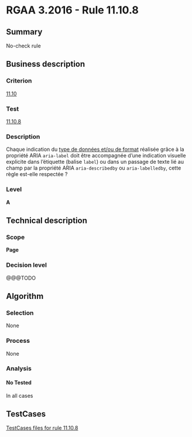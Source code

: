 # RGAA 3.2016 - Rule 11.10.8

## Summary
No-check rule


## Business description

### Criterion
[11.10](http://references.modernisation.gouv.fr/rgaa-accessibilite/2016/criteres.html#crit-11-10)

### Test
[11.10.8](http://references.modernisation.gouv.fr/rgaa-accessibilite/2016/criteres.html#test-11-10-8)

### Description
<div lang="fr">Chaque indication du <a href="http://references.modernisation.gouv.fr/rgaa-accessibilite/2016/glossaire.html#type-et-format-de-donnes">type de donn&#xE9;es et/ou de format</a> r&#xE9;alis&#xE9;e gr&#xE2;ce &#xE0; la propri&#xE9;t&#xE9; ARIA <code lang="en">aria-label</code> doit &#xEA;tre accompagn&#xE9;e d&#x2019;une indication visuelle explicite dans l&#x2019;&#xE9;tiquette (balise <code lang="en">label</code>) ou dans un passage de texte li&#xE9; au champ par la propri&#xE9;t&#xE9; ARIA <code lang="en">aria-describedby</code> ou <code lang="en">aria-labelledby</code>, cette r&#xE8;gle est-elle respect&#xE9;e&nbsp;?</div>

### Level
**A**


## Technical description

### Scope
**Page**

### Decision level
@@@TODO


## Algorithm

### Selection
None

### Process
None

### Analysis

#### No Tested
In all cases


##  TestCases

[TestCases files for rule 11.10.8](https://github.com/Asqatasun/Asqatasun/tree/develop/rules/rules-rgaa3.2016/src/test/resources/testcases/rgaa32016/Rgaa32016Rule111008/)



